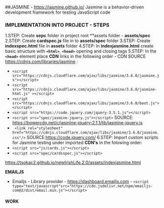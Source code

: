 ##JASMINE - https://jasmine.github.io/
Jasmine is a behavior-driven development framework for testing JavaScript code

###  IMPLEMENTATION INTO PROJECT - STEPS
1.STEP: Create **sepc** folder in project root **assets folder - **assets/spec**
2.STEP: Create **cardspec.js** file in to **assets/spec** folder
3.STEP: Create **indexspec.html** file in **assets** folder
4.STEP: In **indexjasmine.html** create basic **<!DOCTYPE html>** structure with **`<html>`**, **`<head>`** opening and closing tags
5.STEP: In the **`<head>`** element place **CDN** links in the following order - CDN SOURCE https://cdnjs.com/libraries/jasmine :
  * `<script src="https://cdnjs.cloudflare.com/ajax/libs/jasmine/3.6.0/jasmine.js"></script>`
  * `<script src="https://cdnjs.cloudflare.com/ajax/libs/jasmine/3.6.0/jasmine-html.js" ></script>`
  * `<script src="https://cdnjs.cloudflare.com/ajax/libs/jasmine/3.6.0/boot.js"></script>`
  * `<script src="https://code.jquery.com/jquery-3.5.1.js"></script>`
  * `<script src="spec/jasmine-jquery.js"></script>` SOURCE: https://bowercdn.net/c/jasmine-jquery-2.1.1/lib/jasmine-jquery.js
  * ` <link rel="stylesheet" href="https://cdnjs.cloudflare.com/ajax/libs/jasmine/3.6.0/jasmine.css"/>` SOURCE:https://code.jquery.com/
6.STEP: Import custom scripts for Jasmine testing under imported **CDN's** in the folowing order:
* `<script src="js/cards.js"></script>`
* `<script src="spec/cardsspec.js"></script>`







https://tsokac2.github.io/newIrishLife.2.0/assets/indexjasmine.html

**EMAILJS**
* Emailjs - Library provider - https://dashboard.emailjs.com -  `<script type="text/javascript"src="https://cdn.jsdelivr.net/npm/emailjs-com@2/dist/email.min.js"></script>`

#### WORK
